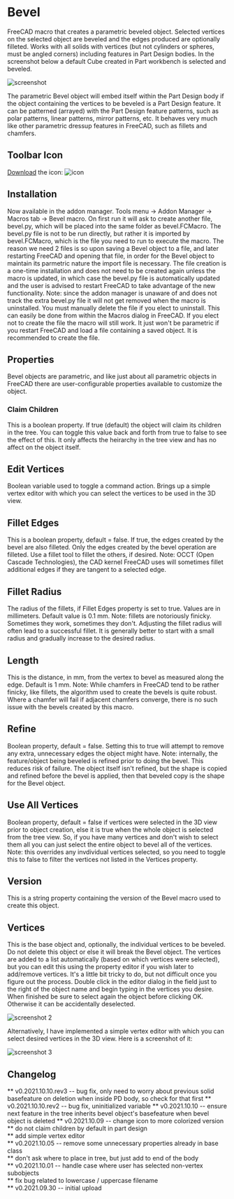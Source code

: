 # Bevel

FreeCAD macro that creates a parametric beveled object.  Selected vertices on the selected object are beveled and the edges produced are optionally filleted.  Works with all solids with vertices (but not cylinders or spheres, must be angled corners) including features in Part Design bodies.  In the screenshot below a default Cube created in Part workbench is selected and beveled.

<img src="bevel_scr.png" alt="screenshot">

The parametric Bevel object will embed itself within the Part Design body if the object containing the vertices to be beveled is a Part Design feature.  It can be patterned (arrayed) with the Part Design feature patterns, such as polar patterns, linear patterns, mirror patterns, etc.  It behaves very much like other parametric dressup features in FreeCAD, such as fillets and chamfers.

## Toolbar Icon
<a href="Bevel.svg"> Download</a> the icon: <img src ="Bevel.svg" alt="icon">

## Installation
Now available in the addon manager.  Tools menu -> Addon Manager -> Macros tab -> Bevel macro.  On first run it will ask to create another file, bevel.py, which will be placed into the same folder as bevel.FCMacro.  The bevel.py file is not to be run directly, but rather it is imported by bevel.FCMacro, which is the file you need to run to execute the macro.  The reason we need 2 files is so upon saving a Bevel object to a file, and later restarting FreeCAD and opening that file, in order for the Bevel object to maintain its parmetric nature the import file is necessary.  The file creation is a one-time installation and does not need to be created again unless the macro is updated, in which case the bevel.py file is automatically updated and the user is advised to restart FreeCAD to take advantage of the new functionality.  Note: since the addon manager is unaware of and does not track the extra bevel.py file it will not get removed when the macro is uninstalled.  You must manually delete the file if you elect to uninstall.  This can easily be done from within the Macros dialog in FreeCAD.  If you elect not to create the file the macro will still work.  It just won't be parametric if you restart FreeCAD and load a file containing a saved object.  It is recommended to create the file.

## Properties
Bevel objects are parametric, and like just about all parametric objects in FreeCAD there are user-configurable properties available to customize the object.

### Claim Children
This is a boolean property.  If true (default) the object will claim its children in the tree.  You can toggle this value back and forth from true to false to see the effect of this.  It only affects the heirarchy in the tree view and has no affect on the object itself.

## Edit Vertices
Boolean variable used to toggle a command action.  Brings up a simple vertex editor with which you can select the vertices to be used in the 3D view.

## Fillet Edges
This is a boolean property, default = false.  If true, the edges created by the bevel are also filleted.  Only the edges created by the bevel operation are filleted.  Use a fillet tool to fillet the others, if desired.  Note: OCCT (Open Cascade Technologies), the CAD kernel FreeCAD uses will sometimes fillet additional edges if they are tangent to a selected edge.

## Fillet Radius
The radius of the fillets, if Fillet Edges property is set to true.  Values are in millimeters.  Default value is 0.1 mm.  Note: fillets are notoriously finicky.  Sometimes they work, sometimes they don't.  Adjusting the fillet radius will often lead to a successful fillet.  It is generally better to start with a small radius and gradually increase to the desired radius.

## Length
This is the distance, in mm, from the vertex to bevel as measured along the edge.  Default is 1 mm.  Note: While chamfers in FreeCAD tend to be rather finicky, like fillets, the algorithm used to create the bevels is quite robust.  Where a chamfer will fail if adjacent chamfers converge, there is no such issue with the bevels created by this macro.

## Refine
Boolean property, default = false.  Setting this to true will attempt to remove any extra, unnecessary edges the object might have.  Note: internally, the feature/object being beveled is refined prior to doing the bevel.  This reduces risk of failure.  The object itself isn't refined, but the shape is copied and refined before the bevel is applied, then that beveled copy is the shape for the Bevel object.

## Use All Vertices
Boolean property, default = false if vertices were selected in the 3D view prior to object creation, else it is true when the whole object is selected from the tree view.  So, if you have many vertices and don't wish to select them all you can just select the entire object to bevel all of the vertices.  Note: this overrides any invdividual vertices selected, so you need to toggle this to false to filter the vertices not listed in the Vertices property.

## Version
This is a string property containing the version of the Bevel macro used to create this object.

## Vertices
This is the base object and, optionally, the individual vertices to be beveled.  Do not delete this object or else it will break the Bevel object.  The vertices are added to a list automatically (based on which vertices were selected), but you can edit this using the property editor if you wish later to add/remove vertices.  It's a little bit tricky to do, but not difficult once you figure out the process.  Double click in the editor dialog in the field just to the right of the object name and begin typing in the vertices you desire.  When finished be sure to select again the object before clicking OK.  Otherwise it can be accidentally deselected.

<img src="bevel_scr2.png" alt="screenshot 2">

Alternatively, I have implemented a simple vertex editor with which you can select desired vertices in the 3D view.  Here is a screenshot of it:

<img src="bevel_scr3.png" alt="screenshot 3">

## Changelog
** v0.2021.10.10.rev3 -- bug fix, only need to worry about previous solid basefeature on deletion when inside PD body, so check for that first
** v0.2021.10.10.rev2 -- bug fix, uninitialized variable
** v0.2021.10.10 -- ensure next feature in the tree inherits bevel object's basefeature when bevel object is deleted
** v0.2021.10.09 -- change icon to more colorized version<br/>
** do not claim children by default in part design <br/>
** add simple vertex editor <br/>
** v0.2021.10.05 -- remove some unnecessary properties already in base class <br/>
** don't ask where to place in tree, but just add to end of the body<br/>
** v0.2021.10.01 -- handle case where user has selected non-vertex subobjects<br/>
** fix bug related to lowercase / uppercase filename<br/>
** v0.2021.09.30 -- initial upload<br/>


